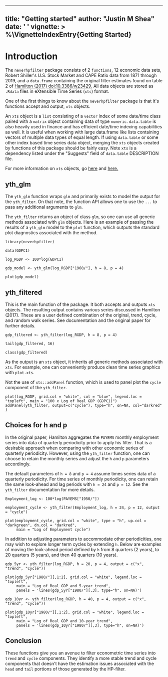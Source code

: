 <!--
  %\VignetteIndexEntry{Getting started}  
  %\VignetteEngine{simplermarkdown::mdweave_to_html}
  %\VignetteEncoding{UTF-8}
-->

---
title: "Getting started"
author: "Justin M Shea"
date: ' '
vignette: >
 %\VignetteIndexEntry{Getting Started} 
---



# Introduction

The `neverhpfilter` package consists of 2 `functions`, 12 economic data sets, 
Robert Shiller's U.S. Stock Market and CAPE Ratio data from 1871 through 2019, 
and a `data.frame` containing the original filter estimates found on table 2 of [Hamilton (2017) <doi:10.3386/w23429>.](https://www.nber.org/papers/w23429) All data objects are
stored as `.Rdata` files in eXtensible Time Series (`xts`) format. 

One of the first things to know about the `neverhpfilter` package is that it's
functions accept and output, `xts` objects.

An `xts` object is a `list` consisting of a `vector` index of some date/time class
paired with a `matrix` object containing data of type `numeric`. `data.table` is also heavily used in finance and has efficient date/time indexing 
capabilities as well. It is useful when working with large data.frame like lists 
containing vectors of multiple data types of equal length. If using `data.table` 
or some other index based time series data object, merging the `xts` objects 
created by functions of this package should be fairly easy. Note `xts` is a dependency listed under the "Suggests" field of `data.table` DESCRIPTION file.

For more information on `xts` objects, go [here](https://CRAN.R-project.org/package=xts)
and [here.](http://rstudio-pubs-static.s3.amazonaws.com/288218_117e183e74964557a5da4fc5902fc671.html)


## yth_glm

The `yth_glm` function wraps `glm` and primarily exists to model the output for 
the `yth_filter`. On that note, the function API allows one to use the `...` to 
pass any additional arguments to `glm`.

The `yth_filter` returns an object of class `glm`, so one can use all 
generic methods associated with `glm` objects. Here is an example of 
passing the results of a `yth_glm` model to the `plot` function, which outputs
the standard plot diagnostics associated with the method.

```{r, warning=FALSE, message=FALSE}
library(neverhpfilter)

data(GDPC1)

log_RGDP <- 100*log(GDPC1)

gdp_model <- yth_glm(log_RGDP["1960/"], h = 8, p = 4)

plot(gdp_model)
```


## yth_filtered

This is the main function of the package. It both accepts and outputs `xts` 
objects. The resulting output contains various series discussed in Hamilton (2017). 
These are a user defined combination of the original, trend, cycle, and random 
walk series. See documentation and the original paper for further details.

```{r, warning=FALSE, message=FALSE}
gdp_filtered <- yth_filter(log_RGDP, h = 8, p = 4)

tail(gdp_filtered, 16)

class(gdp_filtered)
```

As the output is an `xts` object, it inherits all generic methods associated 
with `xts`. For example, one can conveniently produce clean time series graphics 
with `plot.xts`. 

Not the use of `xts::addPanel` function, which is used to panel plot the `cycle` 
component of the `yth_filter`.

```{r, warning = FALSE}
plot(log_RGDP, grid.col = "white", col = "blue", legend.loc = "topleft", main = "100 x Log of Real GDP (GDPC1)")
addPanel(yth_filter, output=c("cycle"), type="h", on=NA, col="darkred" )
```


## Choices for h and p

In the original paper, Hamilton aggregates the `PAYEMS` monthly employment series 
into data of quarterly periodicity prior to apply his filter. That is a desirable
approach when comparing with other economic series of quarterly periodicity. 
However, using the `yth_filter` function, one can choose to retain the monthly 
series and adjust the `h` and `p` parameters accordingly. 

The default parameters of `h = 8` and `p = 4` assume times series data of a 
quarterly periodicity. For time series of monthly periodicity, one can retain 
the same look-ahead and lag periods with `h = 24` and `p = 12`. See the 
`yth_filter` documentation for more details.

```{r, warning = FALSE}
Employment_log <- 100*log(PAYEMS["1950/"])

employment_cycle <- yth_filter(Employment_log, h = 24, p = 12, output = "cycle")

plot(employment_cycle, grid.col = "white", type = "h", up.col = "darkgreen", dn.col = "darkred", 
     main = "Log of Employment cycle")
```

In addition to adjusting parameters to accommodate other periodicities, one may 
wish to explore longer term cycles by extending `h`. Below are examples of moving 
the look-ahead period defined by `h` from 8 quarters (2 years), to 20 quarters 
(5 years), and then 40 quarters (10 years). 

```{r}
gdp_5yr <- yth_filter(log_RGDP, h = 20, p = 4, output = c("x", "trend", "cycle"))

plot(gdp_5yr["1980/"][,1:2], grid.col = "white", legend.loc = "topleft", 
     main = "Log of Real GDP and 5-year trend", 
     panels = 'lines(gdp_5yr["1980/"][,3], type="h", on=NA)')

gdp_10yr <- yth_filter(log_RGDP, h = 40, p = 4, output = c("x", "trend", "cycle"))

plot(gdp_10yr["1980/"][,1:2], grid.col = "white", legend.loc = "topleft", 
     main = "Log of Real GDP and 10-year trend",
     panels = 'lines(gdp_10yr["1980/"][,3], type="h", on=NA)')

```

## Conclusion 

These functions give you an avenue to filter econometric time series into `trend` 
and `cycle` components. They identify a more stable trend and cycle components 
that doesn't have the estimation issues associated with the `head` and `tail` 
portions of those generated by the HP-filter. 
